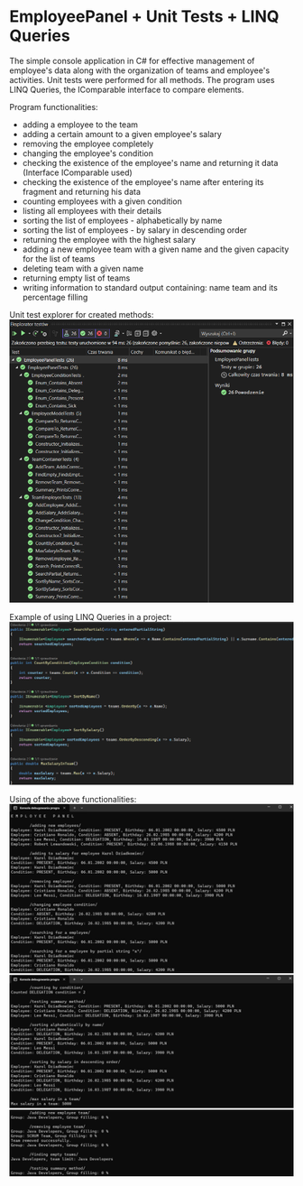 # EmployeePanel + Unit Tests + LINQ Queries

The simple console application in C# for effective management of employee's data along with the organization of teams and employee's activities. Unit tests were performed for all methods. The program uses LINQ Queries, the IComparable interface to compare elements.

Program functionalities:
- adding a employee to the team
- adding a certain amount to a given employee's salary
- removing the employee completely
- changing the employee's condition
- checking the existence of the employee's name and returning it data (Interface IComparable used)
- checking the existence of the employee's name after entering its fragment and returning his data
- counting employees with a given condition
- listing all employees with their details
- sorting the list of employees - alphabetically by name
- sorting the list of employees - by salary in descending order
- returning the employee with the highest salary
- adding a new employee team with a given name and the given capacity for the list of teams
- deleting team with a given name
- returning empty list of teams
- writing information to standard output containing: name team and its percentage filling

Unit test explorer for created methods:
![1](https://github.com/karoldziadkowiec/EmployeePanel-UnitTests-LINQ/blob/master/photos/1.png)

Example of using LINQ Queries in a project:
![2](https://github.com/karoldziadkowiec/EmployeePanel-UnitTests-LINQ/blob/master/photos/2.png)

Using of the above functionalities:
![3](https://github.com/karoldziadkowiec/EmployeePanel-UnitTests-LINQ/blob/master/photos/3.png)
![4](https://github.com/karoldziadkowiec/EmployeePanel-UnitTests-LINQ/blob/master/photos/4.png)
![5](https://github.com/karoldziadkowiec/EmployeePanel-UnitTests-LINQ/blob/master/photos/5.png)
